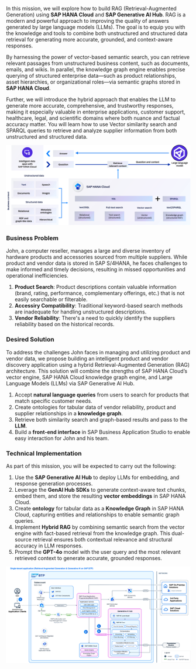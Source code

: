 In this mission, we will explore how to build RAG (Retrieval-Augmented Generation) using **SAP HANA Cloud** and **SAP Generative AI Hub**. RAG is a modern and powerful approach to improving the quality of answers generated by large language models (LLMs). The goal is to equip you with the knowledge and tools to combine both unstructured and structured data retrieval for generating more accurate, grounded, and context-aware responses.

By harnessing the power of vector-based semantic search, you can retrieve relevant passages from unstructured business content, such as documents, emails, and wikis. In parallel, the knowledge graph engine enables precise querying of structured enterprise data—such as product relationships, asset hierarchies, or organizational roles—via semantic graphs stored in **SAP HANA Cloud**.

Further, we will introduce the hybrid approach that enables the LLM to generate more accurate, comprehensive, and trustworthy responses, making it especially valuable in enterprise applications, customer support, healthcare, legal, and scientific domains where both nuance and factual accuracy matter. You will learn how to use Vector similarity search and SPARQL queries to retrieve and analyze supplier information from both unstructured and structured data. 

![](img/hana-cloud-hybrid-rag.png)

### Business Problem
John, a computer reseller, manages a large and diverse inventory of hardware products and accessories sourced from multiple suppliers. While product and vendor data is stored in SAP S/4HANA, he faces challenges to make informed and timely decisions, resulting in missed opportunities and operational inefficiencies.

1. **Product Search**: Product descriptions contain valuable information (brand, rating, performance, complementary offerings, etc.) that is not easily searchable or filterable.
2. **Accessiry Compatibility**: Traditional keyword-based search methods are inadequate for handling unstructured descriptions.
3. **Vendor Reliability**: There's a need to quickly identify the suppliers reliability based on the historical records.

### Desired Solution

To address the challenges John faces in managing and utilizing product and vendor data, we propose building an intelligent product and vendor discovery application using a hybrid Retrieval-Augmented Generation (RAG) architecture. This solution will combine the strengths of SAP HANA Cloud’s vector engine, SAP HANA Cloud knowledge graph engine, and Large Language Models (LLMs) via SAP Generative AI Hub.

1. Accept **natural language queries** from users to search for products that match specific customer needs.
2. Create ontologies for tabular data of vendor reliability, product and supplier relationships in a **knowledge graph**.
3. Retrieve both similarity search and graph-based results and pass to the **LLM**.
4. Build a **front-end interface** in SAP Business Application Studio to enable easy interaction for John and his team.

### Technical Implementation

As part of this mission, you will be expected to carry out the following:
1. Use the **SAP Generative AI Hub** to deploy LLMs for embedding, and response generation processes.
2. Leverage the **GenAI Hub SDKs** to generate context-aware text chunks, embed them, and store the resulting **vector embeddings** in SAP HANA Cloud.
3. Create **ontology** for tabular data as a **Knowledge Graph** in SAP HANA Cloud, capturing entities and relationships to enable semantic graph queries.
4. Implement **Hybrid RAG** by combining semantic search from the vector engine with fact-based retrieval from the knowledge graph. This dual-source retrieval ensures both contextual relevance and structural accuracy in LLM responses.
5. Prompt the **GPT-4o** model with the user query and the most relevant retrieved context to generate accurate, grounded responses.

![](img/Retrieval-Augmented-Generation-and-Generative-AI-on-SAP-BTP.png)

